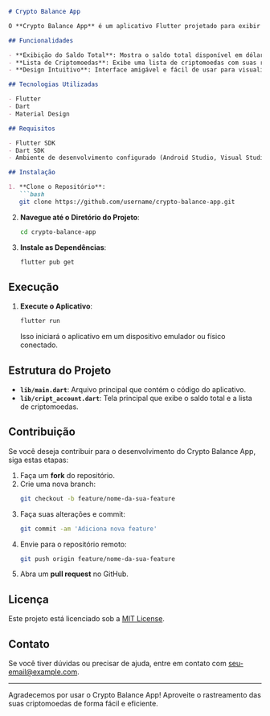 ```markdown
# Crypto Balance App

O **Crypto Balance App** é um aplicativo Flutter projetado para exibir o saldo de diferentes criptomoedas em uma corretora. O app fornece uma visão geral do saldo total e detalha as quantidades de várias criptomoedas que o usuário possui.

## Funcionalidades

- **Exibição do Saldo Total**: Mostra o saldo total disponível em dólares.
- **Lista de Criptomoedas**: Exibe uma lista de criptomoedas com suas respectivas quantidades e símbolos.
- **Design Intuitivo**: Interface amigável e fácil de usar para visualizar e gerenciar saldos de criptomoedas.

## Tecnologias Utilizadas

- Flutter
- Dart
- Material Design

## Requisitos

- Flutter SDK
- Dart SDK
- Ambiente de desenvolvimento configurado (Android Studio, Visual Studio Code, etc.)

## Instalação

1. **Clone o Repositório**:
   ```bash
   git clone https://github.com/username/crypto-balance-app.git
   ```
   
2. **Navegue até o Diretório do Projeto**:
   ```bash
   cd crypto-balance-app
   ```

3. **Instale as Dependências**:
   ```bash
   flutter pub get
   ```

## Execução

1. **Execute o Aplicativo**:
   ```bash
   flutter run
   ```

   Isso iniciará o aplicativo em um dispositivo emulador ou físico conectado.

## Estrutura do Projeto

- **`lib/main.dart`**: Arquivo principal que contém o código do aplicativo.
- **`lib/cript_account.dart`**: Tela principal que exibe o saldo total e a lista de criptomoedas.

## Contribuição

Se você deseja contribuir para o desenvolvimento do Crypto Balance App, siga estas etapas:

1. Faça um **fork** do repositório.
2. Crie uma nova branch:
   ```bash
   git checkout -b feature/nome-da-sua-feature
   ```
3. Faça suas alterações e commit:
   ```bash
   git commit -am 'Adiciona nova feature'
   ```
4. Envie para o repositório remoto:
   ```bash
   git push origin feature/nome-da-sua-feature
   ```
5. Abra um **pull request** no GitHub.

## Licença

Este projeto está licenciado sob a [MIT License](LICENSE).

## Contato

Se você tiver dúvidas ou precisar de ajuda, entre em contato com [seu-email@example.com](benevaniosantos930@gmail.com).

---

Agradecemos por usar o Crypto Balance App! Aproveite o rastreamento das suas criptomoedas de forma fácil e eficiente.
```